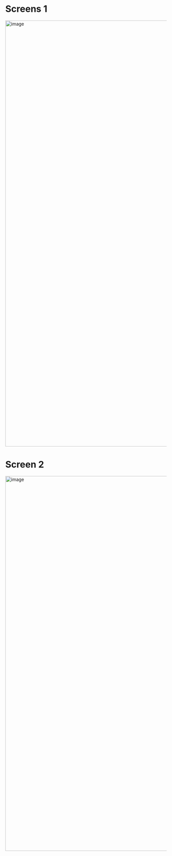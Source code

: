 <h1>Screens 1 </h1>
<img width="1325" alt="image" src="https://github.com/user-attachments/assets/6dbbd9dc-6abb-4992-b38e-88bff850d799" />
<h1>Screen 2</h1>
<img width="1166" alt="image" src="https://github.com/user-attachments/assets/7005df7f-efb8-4955-bd32-71ddfc22f146" />

